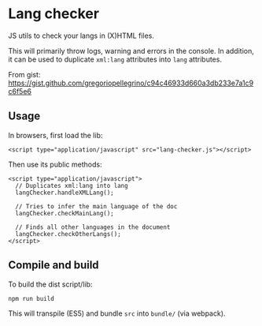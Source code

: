 # Lang checker

JS utils to check your langs in (X)HTML files.

This will primarily throw logs, warning and errors in the console. In addition, it can be used to duplicate `xml:lang` attributes into `lang` attributes.

From gist: https://gist.github.com/gregoriopellegrino/c94c46933d660a3db233e7a1c9c6f5e6

## Usage

In browsers, first load the lib:

```
<script type="application/javascript" src="lang-checker.js"></script>
```

Then use its public methods:

```
<script type="application/javascript">
  // Duplicates xml:lang into lang
  langChecker.handleXMLLang();

  // Tries to infer the main language of the doc
  langChecker.checkMainLang();

  // Finds all other languages in the document
  langChecker.checkOtherLangs();
</script>
```

## Compile and build

To build the dist script/lib:

```
npm run build
```

This will transpile (ES5) and bundle `src` into `bundle/` (via webpack).